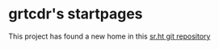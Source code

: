 # grtcdr's startpages</h1>

This project has found a new home in this [sr.ht git repository](https://git.sr.ht/~grtcdr/startpages)

